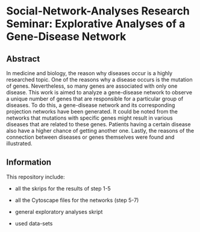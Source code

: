 # Social-Network-Analyses Research Seminar: Explorative Analyses of a Gene-Disease Network

## Abstract



In medicine and biology, the reason why diseases occur is a highly researched topic. One of the reasons why a disease occurs is the mutation of genes. Nevertheless, so many genes are associated with only one disease. This work is aimed to analyze a gene-disease network to observe a unique number of genes that are responsible for a particular group of diseases. To do this, a gene-disease network and its corresponding projection networks have been generated.  It could be noted from the networks that mutations with specific genes might result in various diseases that are related to these genes. Patients having a certain disease also have a higher chance of getting another one. Lastly, the reasons of the connection between diseases or genes themselves were found and illustrated.


## Information

This repository include:

- all the skrips for the results of step 1-5 

- all the Cytoscape files for the networks (step 5-7)

- general exploratory analyses skript

- used data-sets
